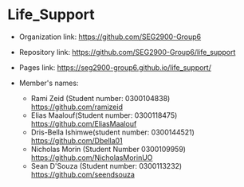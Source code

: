 # Life_Support
- Organization link: https://github.com/SEG2900-Group6
- Repository link: https://github.com/SEG2900-Group6/life_support
- Pages link: https://seg2900-group6.github.io/life_support/

- Member's names:
	- Rami Zeid (Student number: 0300104838)  https://github.com/ramizeid
	- Elias Maalouf(Student number: 0300118475) https://github.com/EliasMaalouf
	- Dris-Bella Ishimwe(student number: 0300144521) https://github.com/Dbella01
	- Nicholas Morin (Student Number 0300109959) https://github.com/NicholasMorinUO
    - Sean D'Souza (Student number: 0300113232) https://github.com/seendsouza
